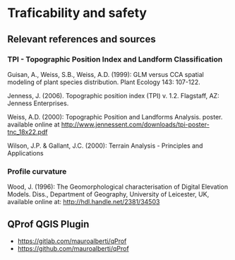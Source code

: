 # Traficability and safety

## Relevant references and sources

### TPI - Topographic Position Index and Landform Classification

Guisan, A., Weiss, S.B., Weiss, A.D. (1999): GLM versus CCA spatial modeling of plant species distribution. Plant Ecology 143: 107-122.

Jenness, J. (2006). Topographic position index (TPI) v. 1.2. Flagstaff, AZ: Jenness Enterprises.

Weiss, A.D. (2000): Topographic Position and Landforms Analysis. poster. available online at http://www.jennessent.com/downloads/tpi-poster-tnc_18x22.pdf

Wilson, J.P. & Gallant, J.C. (2000): Terrain Analysis - Principles and Applications


### Profile curvature

Wood, J. (1996): The Geomorphological characterisation of Digital Elevation Models. Diss., Department of Geography, University of Leicester, UK, available online at: http://hdl.handle.net/2381/34503


## QProf QGIS Plugin 

* https://gitlab.com/mauroalberti/qProf
* https://github.com/mauroalberti/qProf
